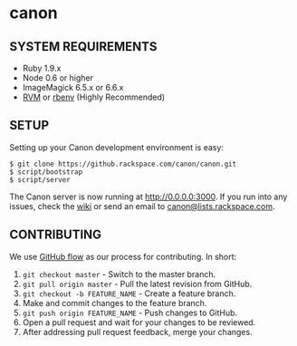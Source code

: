 canon
=====

## SYSTEM REQUIREMENTS

- Ruby 1.9.x
- Node 0.6 or higher
- ImageMagick 6.5.x or 6.6.x
- [RVM](https://rvm.io) or [rbenv](https://github.com/sstephenson/rbenv) (Highly Recommended)

## SETUP

Setting up your Canon development environment is easy:

    $ git clone https://github.rackspace.com/canon/canon.git
    $ script/bootstrap
    $ script/server

The Canon server is now running at http://0.0.0.0:3000. If you run into any issues, 
check the [wiki](https://github.rackspace.com/canon/canon/wiki) or send an email to 
canon@lists.rackspace.com.
 
## CONTRIBUTING

We use [GitHub flow](http://scottchacon.com/2011/08/31/github-flow.html) as our 
process for contributing. In short:

1) `git checkout master` - Switch to the master branch.
2) `git pull origin master` - Pull the latest revision from GitHub.
3) `git checkout -b FEATURE_NAME` - Create a feature branch.
4) Make and commit changes to the feature branch.
5) `git push origin FEATURE_NAME` - Push changes to GitHub.
6) Open a pull request and wait for your changes to be reviewed.
7) After addressing pull request feedback, merge your changes.

